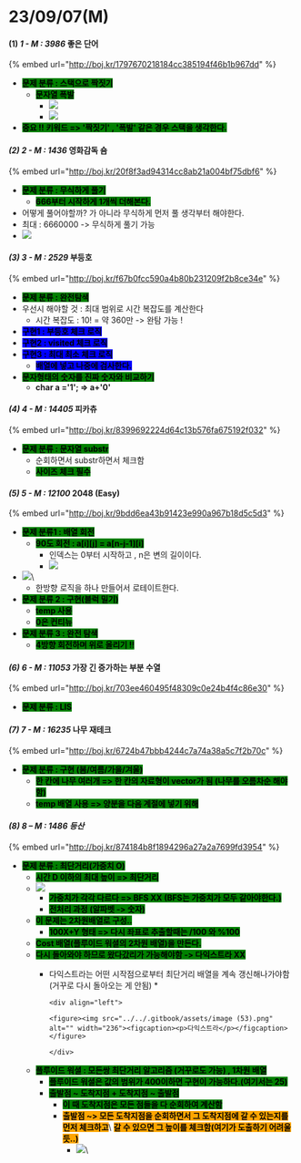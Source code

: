 # 23/09/07(M)

#### (1) _1 - M : 3986_ 좋은 단어

{% embed url="http://boj.kr/1797670218184cc385194f46b1b967dd" %}

* <mark style="background-color:green;">**문제 분류 :  스택으로 짝짓기**</mark>&#x20;
  * <mark style="background-color:green;">**문자열 폭발**</mark>
    * ![](<../../.gitbook/assets/image (1).png>)
    * ![](<../../.gitbook/assets/image (2).png>)
* <mark style="background-color:green;">**중요 !! 키워드 => '짝짓기' , '폭발' 같은 경우 스택을 생각한다.**</mark>

#### _(2) 2 - M : 1436_ 영화감독 숌

{% embed url="http://boj.kr/20f8f3ad94314cc8ab21a004bf75dbf6" %}

* <mark style="background-color:green;">**문제 분류 :  무식하게 풀기**</mark>
  * <mark style="background-color:green;">**666부터 시작하게 1개씩 더해본다.**</mark>
* 어떻게 풀어야할까? 가 아니라 무식하게 먼저 풀 생각부터 해야한다.
* 최대 : 6660000 -> 무식하게 풀기 가능
* ![](../../.gitbook/assets/image.png)

#### _(3) 3 - M : 2529_ 부등호

{% embed url="http://boj.kr/f67b0fcc590a4b80b231209f2b8ce34e" %}

* <mark style="background-color:green;">**문제 분류 :  완전탐색**</mark>
* 우선시 해야할 것 : 최대 범위로 시간 복잡도를 계산한다
  * 시간 복잡도 : 10! = 약 360만 -> 완탐 가능 !
* <mark style="background-color:blue;">**구현1  :  부등호 체크 로직**</mark>
* <mark style="background-color:blue;">**구현2  :  visited 체크 로직**</mark>
* <mark style="background-color:blue;">**구현3 : 최대 최소 체크 로직**</mark>
  * <mark style="background-color:blue;">**배열에 넣고 나중에 검사한다.**</mark>
* <mark style="background-color:green;">**문자형태의 숫자를 진짜 숫자와 비교하기**</mark>
  * **char a ='1'; => a+'0'**&#x20;

#### _(4) 4 - M : 14405_ 피카츄

{% embed url="http://boj.kr/8399692224d64c13b576fa675192f032" %}

* <mark style="background-color:green;">**문제 분류 :  문자열 substr**</mark>
  * 순회하면서 substr하면서 체크함
  * <mark style="background-color:green;">**사이즈 체크 필수**</mark>

#### _(5) 5 - M : 12100_ 2048 (Easy)

{% embed url="http://boj.kr/9bdd6ea43b91423e990a967b18d5c5d3" %}

* <mark style="background-color:green;">**문제 분류1 :  배열 회전**</mark>
  * <mark style="background-color:green;">**90도 회전 : a\[i]\[j] = a\[n-j-1]\[i]**</mark>
    * 인덱스는 0부터 시작하고 , n은 변의 길이이다.
    * ![](../../.gitbook/assets/BACE32B3-0FDE-4A80-A459-C235518C555F.jpeg)
* ![](<../../.gitbook/assets/image (3).png>)\\
  * 한방향 로직을 하나 만들어서 로테이트한다.
* <mark style="background-color:green;">**문제 분류 2 : 구현(블럭 밀기)**</mark>
  * <mark style="background-color:green;">**temp 사용**</mark>
  * <mark style="background-color:green;">**0은 컨티뉴**</mark>
* <mark style="background-color:green;">**문제 분류 3 : 완전 탐색**</mark>
  * <mark style="background-color:green;">**4방향 회전하며 위로 올리기 !!**</mark>

#### _(6) 6 - M : 11053_ 가장 긴 증가하는 부분 수열

{% embed url="http://boj.kr/703ee460495f48309c0e24b4f4c86e30" %}

* <mark style="background-color:green;">**문제 분류 :  LIS**</mark>

#### _(7) 7 - M : 16235_ 나무 재테크

{% embed url="http://boj.kr/6724b47bbb4244c7a74a38a5c7f2b70c" %}

* <mark style="background-color:green;">**문제 분류 :  구현 (봄/여름/가을/겨울)**</mark>
  * <mark style="background-color:green;">**한 칸에 나무 여러개 => 한 칸의 자료형이 vector가 됨 (나무를 오름차순 해야함)**</mark>
  * <mark style="background-color:green;">**temp 배열 사용 => 양분을 다음 계절에 넣기 위해**</mark>

#### _(8) 8 – M : 1486 등산_

{% embed url="http://boj.kr/874184b8f1894296a27a2a7699fd3954" %}

* <mark style="background-color:green;">**문제 분류 :  최단거리(가중치 O)**</mark>
  * <mark style="background-color:green;">**시간 D 이하의 최대 높이 => 최단거리**</mark>
  * ![](<../../.gitbook/assets/image (52).png>)
    * <mark style="background-color:green;">**가중치가 각각 다르다 => BFS XX (BFS는 가중치가 모두 같아야한다.)**</mark>
    * <mark style="background-color:green;">**전처리 과정 (알파벳 -> 숫자)**</mark>
  * <mark style="background-color:green;">**이 문제는 2차원배열로 구성..**</mark>&#x20;
    * <mark style="background-color:green;">**100X+Y 형태 => 다시 좌표로 추출할때는 /100 와 %100**</mark>
  * <mark style="background-color:green;">**Cost 배열(플루이드 워셜의 2차원 배열)을 만든다.**</mark>
  * <mark style="background-color:green;">**다시 돌아와야 하므로 왔다갔리가 가능해야함 -> 다익스트라 XX**</mark>
    * 다익스트라는 어떤 시작점으로부터 최단거리 배열을 계속 갱신해나가야함 (거꾸로 다시 돌아오는 게 안됨)
      *

          <div align="left">

          <figure><img src="../../.gitbook/assets/image (53).png" alt="" width="236"><figcaption><p>다익스트라</p></figcaption></figure>

          </div>


  * <mark style="background-color:green;">**플루이드 워셜 : 모든쌍 최단거리 알고리즘 (거꾸로도 가능) , 1차원 배열**</mark>
    * <mark style="background-color:green;">**플루이드 워셜은 값의 범위가 400이하면 구현이 가능하다.(여기서는 25)**</mark>
    * <mark style="background-color:green;">**출발점 \~ 도착지점 + 도착지점 \~ 출발점**</mark>
      * <mark style="background-color:green;">**이 때 도착지점은 모든 점들을 다 순회하여 계산함**</mark>
      * <mark style="background-color:orange;">**출발점 \~> 모든 도착지점을 순회하면서 그 도착지점에 갈 수 있는지를 먼저 체크하고**</mark>\ <mark style="background-color:orange;">**갈 수 있으면 그 높이를 체크함(여기가 도출하기 어려울듯..)**</mark>
        * ![](<../../.gitbook/assets/image (54).png>)\
